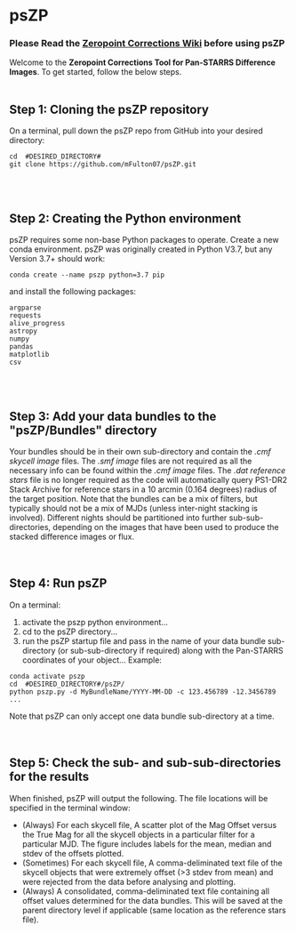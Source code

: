 # psZP
### Please Read the [Zeropoint Corrections Wiki](https://psweb.mp.qub.ac.uk/psat-lv-wiki/index.php/Zeropoint_Corrections_for_Pan-STARRS_difference_images) before using psZP <br />

Welcome to the **Zeropoint Corrections Tool for Pan-STARRS Difference Images**. To get started, follow the below steps.<br /><br />

## Step 1: Cloning the psZP repository
On a terminal, pull down the psZP repo from GitHub into your desired directory:
```
cd  #DESIRED_DIRECTORY#
git clone https://github.com/mFulton07/psZP.git
```
<br /><br />
## Step 2: Creating the Python environment
psZP requires some non-base Python packages to operate.
Create a new conda environment. psZP was originally created in Python V3.7, but any Version 3.7+ should work:
```
conda create --name pszp python=3.7 pip
```
and install the following packages:
```
argparse
requests
alive_progress
astropy
numpy
pandas
matplotlib 
csv
```
<br /><br />
## Step 3: Add your data bundles to the "psZP/Bundles" directory
Your bundles should be in their own sub-directory and contain the _.cmf skycell image_ files. The _.smf image_ files are not required as all the necessary info can be found within the _.cmf image_ files. The _.dat reference stars_ file is no longer required as the code will automatically query PS1-DR2 Stack Archive for reference stars in a 10 arcmin (0.164 degrees) radius of the target position. Note that the bundles can be a mix of filters, but typically should not be a mix of MJDs (unless inter-night stacking is involved). Different nights should be partitioned into further sub-sub-directories, depending on the images that have been used to produce the stacked difference images or flux.
<br /><br /><br />
## Step 4: Run psZP
On a terminal:
1. activate the pszp python environment...
2. cd to the psZP directory...
3. run the psZP startup file and pass in the name of your data bundle sub-directory (or sub-sub-directory if required) along with the Pan-STARRS coordinates of your object...
Example:
```
conda activate pszp
cd  #DESIRED_DIRECTORY#/psZP/
python pszp.py -d MyBundleName/YYYY-MM-DD -c 123.456789 -12.3456789
...
```
Note that psZP can only accept one data bundle sub-directory at a time.
<br /><br /><br />
## Step 5: Check the sub- and sub-sub-directories for the results
When finished, psZP will output the following. The file locations will be specified in the terminal window:
* (Always) For each skycell file, A scatter plot of the Mag Offset versus the True Mag for all the skycell objects in a particular filter for a particular MJD. The figure includes labels for the mean, median and stdev of the offsets plotted.
* (Sometimes) For each skycell file, A comma-deliminated text file of the skycell objects that were extremely offset (>3 stdev from mean) and were rejected from the data before analysing and plotting.
* (Always) A consolidated, comma-deliminated text file containing all offset values determined for the data bundles. This will be saved at the parent directory level if applicable (same location as the reference stars file).
